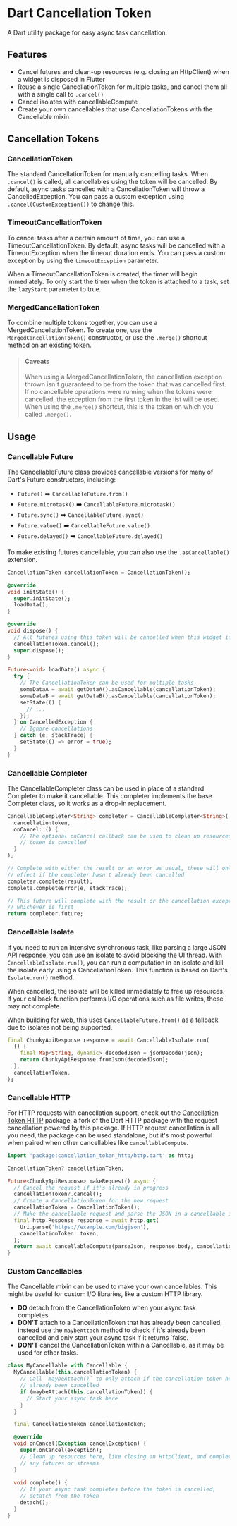 # Dart Cancellation Token

A Dart utility package for easy async task cancellation.


## Features

* Cancel futures and clean-up resources (e.g. closing an HttpClient) when a widget is disposed in Flutter
* Reuse a single CancellationToken for multiple tasks, and cancel them all with a single call to `.cancel()`
* Cancel isolates with cancellableCompute
* Create your own cancellables that use CancellationTokens with the Cancellable mixin


## Cancellation Tokens

### CancellationToken

The standard CancellationToken for manually cancelling tasks. When `.cancel()` is called, all cancellables using the token will be cancelled. By default, async tasks cancelled with a CancellationToken will throw a CancelledException. You can pass a custom exception using `.cancel(CustomException())` to change this.

### TimeoutCancellationToken

To cancel tasks after a certain amount of time, you can use a TimeoutCancellationToken. By default, async tasks will be cancelled with a TimeoutException when the timeout duration ends. You can pass a custom exception by using the `timeoutException` parameter. 

When a TimeoutCancellationToken is created, the timer will begin immediately. To only start the timer when the token is attached to a task, set the `lazyStart` parameter to true.

### MergedCancellationToken

To combine multiple tokens together, you can use a MergedCancellationToken. To create one, use the `MergedCancellationToken()` constructor, or use the `.merge()` shortcut method on an existing token.

> #### Caveats
> When using a MergedCancellationToken, the cancellation exception thrown isn't guaranteed to be from the token that was cancelled first. If no cancellable operations were running when the tokens were cancelled, the exception from the first token in the list will be used. When using the `.merge()` shortcut, this is the token on which you called `.merge()`.


## Usage

### Cancellable Future

The CancellableFuture class provides cancellable versions for many of Dart's Future constructors, including:
* `Future()` ➡️ `CancellableFuture.from()`
* `Future.microtask()` ➡️ `CancellableFuture.microtask()`
* `Future.sync()` ➡️ `CancellableFuture.sync()`
* `Future.value()` ➡️ `CancellableFuture.value()`
* `Future.delayed()` ➡️ `CancellableFuture.delayed()`

To make existing futures cancellable, you can also use the `.asCancellable()` extension.

```dart
CancellationToken cancellationToken = CancellationToken();

@override
void initState() {
  super.initState();
  loadData();
}

@override
void dispose() {
  // All futures using this token will be cancelled when this widget is disposed
  cancellationToken.cancel();
  super.dispose();
}

Future<void> loadData() async {
  try {
    // The CancellationToken can be used for multiple tasks
    someDataA = await getDataA().asCancellable(cancellationToken);
    someDataB = await getDataB().asCancellable(cancellationToken);
    setState(() {
      // ...
    });
  } on CancelledException {
    // Ignore cancellations
  } catch (e, stackTrace) {
    setState(() => error = true);
  }
}
```

### Cancellable Completer

The CancellableCompleter class can be used in place of a standard Completer to make it cancellable. This completer implements the base Completer class, so it works as a drop-in replacement.

```dart
CancellableCompleter<String> completer = CancellableCompleter<String>(
  cancellationtoken, 
  onCancel: () {
    // The optional onCancel callback can be used to clean up resources when the 
    // token is cancelled
  }
);

// Complete with either the result or an error as usual, these will only have an 
// effect if the completer hasn't already been cancelled
completer.complete(result);
complete.completeError(e, stackTrace);

// This future will complete with the result or the cancellation exception, 
// whichever is first
return completer.future;
```

### Cancellable Isolate

If you need to run an intensive synchronous task, like parsing a large JSON API response, you can use an isolate to avoid blocking the UI thread. With `CancellableIsolate.run()`, you can run a computation in an isolate and kill the isolate early using a CancellationToken. This function is based on Dart's `Isolate.run()` method.

When cancelled, the isolate will be killed immediately to free up resources. If your callback function performs I/O operations such as file writes, these may not complete.

When building for web, this uses `CancellableFuture.from()` as a fallback due to isolates not being supported.
```dart
final ChunkyApiResponse response = await CancellableIsolate.run(
  () {
    final Map<String, dynamic> decodedJson = jsonDecode(json);
    return ChunkyApiResponse.fromJson(decodedJson);
  },
  cancellationToken,
);
```

### Cancellable HTTP

For HTTP requests with cancellation support, check out the [Cancellation Token HTTP](https://pub.dev/packages/cancellation_token_http) package, a fork of the Dart HTTP package with the request cancellation powered by this package. If HTTP request cancellation is all you need, the package can be used standalone, but it's most powerful when paired when other cancellables like `cancellableCompute`.

```dart
import 'package:cancellation_token_http/http.dart' as http;

CancellationToken? cancellationToken;

Future<ChunkyApiResponse> makeRequest() async {
  // Cancel the request if it's already in progress
  cancellationToken?.cancel();
  // Create a CancellationToken for the new request
  cancellationToken = CancellationToken();
  // Make the cancellable request and parse the JSON in a cancellable isolate
  final http.Response response = await http.get(
    Uri.parse('https://example.com/bigjson'),
    cancellationToken: token,
  );
  return await cancellableCompute(parseJson, response.body, cancellationToken);
}
```

### Custom Cancellables

The Cancellable mixin can be used to make your own cancellables. This might be useful for custom I/O libraries, like a custom HTTP library.

* **DO** detach from the CancellationToken when your async task completes.
* **DON'T** attach to a CancellationToken that has already been cancelled, instead use the `maybeAttach` method to check if it's already been cancelled and only start your async task if it returns `false.
* **DON'T** cancel the CancellationToken within a Cancellable, as it may be used for other tasks.

```dart
class MyCancellable with Cancellable {
  MyCancellable(this.cancellationToken) {
    // Call `maybeAttach()` to only attach if the cancellation token hasn't 
    // already been cancelled
    if (maybeAttach(this.cancellationToken)) {
      // Start your async task here
    }
  }

  final CancellationToken cancellationToken;

  @override
  void onCancel(Exception cancelException) {
    super.onCancel(exception);
    // Clean up resources here, like closing an HttpClient, and complete 
    // any futures or streams 
  }
  
  void complete() {
    // If your async task completes before the token is cancelled, 
    // detatch from the token
    detach();
  }
}
```